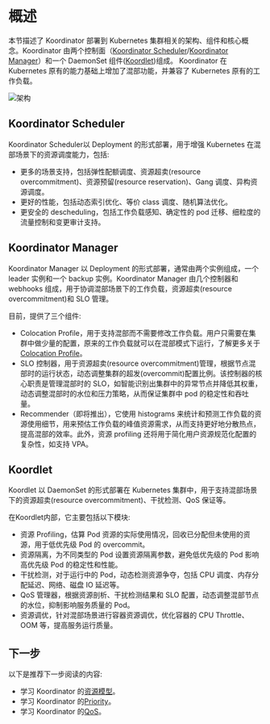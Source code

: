 # 概述

本节描述了 Koordinator 部署到 Kubernetes 集群相关的架构、组件和核心概念。Koordinator 由两个控制面（[Koordinator Scheduler](#koordinator-scheduler)/[Koordinator Manager](#koordinator-manager)）和一个 DaemonSet 组件([Koordlet](#koordlet))组成。
Koordinator 在 Kubernetes 原有的能力基础上增加了混部功能，并兼容了 Kubernetes 原有的工作负载。

![架构](/img/architecture.png)

## Koordinator Scheduler

Koordinator Scheduler以 Deployment 的形式部署，用于增强 Kubernetes 在混部场景下的资源调度能力，包括:

- 更多的场景支持，包括弹性配额调度、资源超卖(resource overcommitment)、资源预留(resource reservation)、Gang 调度、异构资源调度。
- 更好的性能，包括动态索引优化、等价 class 调度、随机算法优化。
- 更安全的 descheduling，包括工作负载感知、确定性的 pod 迁移、细粒度的流量控制和变更审计支持。

## Koordinator Manager

Koordinator Manager 以 Deployment 的形式部署，通常由两个实例组成，一个 leader 实例和一个 backup 实例。Koordinator Manager 由几个控制器和 webhooks 组成，用于协调混部场景下的工作负载，资源超卖(resource overcommitment)和 SLO 管理。

目前，提供了三个组件:

- Colocation Profile，用于支持混部而不需要修改工作负载。用户只需要在集群中做少量的配置，原来的工作负载就可以在混部模式下运行，了解更多关于[Colocation Profile](../user-manuals/colocation-profile.md)。
- SLO 控制器，用于资源超卖(resource overcommitment)管理，根据节点混部时的运行状态，动态调整集群的超发(overcommit)配置比例。该控制器的核心职责是管理混部时的 SLO，如智能识别出集群中的异常节点并降低其权重，动态调整混部时的水位和压力策略，从而保证集群中 pod 的稳定性和吞吐量。
- Recommender（即将推出），它使用 histograms 来统计和预测工作负载的资源使用细节，用来预估工作负载的峰值资源需求，从而支持更好地分散热点，提高混部的效率。此外，资源 profiling 还将用于简化用户资源规范化配置的复杂性，如支持 VPA。

## Koordlet

Koordlet 以 DaemonSet 的形式部署在 Kubernetes 集群中，用于支持混部场景下的资源超卖(resource overcommitment)、干扰检测、QoS 保证等。

在Koordlet内部，它主要包括以下模块:

- 资源 Profiling，估算 Pod 资源的实际使用情况，回收已分配但未使用的资源，用于低优先级 Pod 的 overcommit。
- 资源隔离，为不同类型的 Pod 设置资源隔离参数，避免低优先级的 Pod 影响高优先级 Pod 的稳定性和性能。
- 干扰检测，对于运行中的 Pod，动态检测资源争夺，包括 CPU 调度、内存分配延迟、网络、磁盘 IO 延迟等。
- QoS 管理器，根据资源剖析、干扰检测结果和 SLO 配置，动态调整混部节点的水位，抑制影响服务质量的 Pod。
- 资源调优，针对混部场景进行容器资源调优，优化容器的 CPU Throttle、OOM 等，提高服务运行质量。


## 下一步

以下是推荐下一步阅读的内容:

- 学习 Koordinator 的[资源模型](./resource-model)。
- 学习 Koordinator 的[Priority](./priority)。
- 学习 Koordinator 的[QoS](./qos)。
